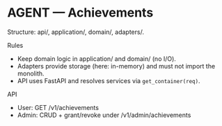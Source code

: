 # AGENT — Achievements

Structure: api/, application/, domain/, adapters/.

Rules
- Keep domain logic in application/ and domain/ (no I/O).
- Adapters provide storage (here: in-memory) and must not import the monolith.
- API uses FastAPI and resolves services via `get_container(req)`.

API
- User: GET /v1/achievements
- Admin: CRUD + grant/revoke under /v1/admin/achievements

